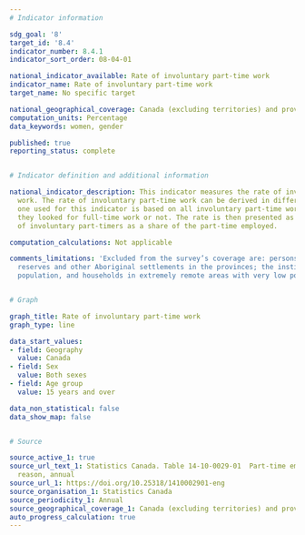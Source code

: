 ```yaml
---
# Indicator information

sdg_goal: '8'
target_id: '8.4'
indicator_number: 8.4.1
indicator_sort_order: 08-04-01

national_indicator_available: Rate of involuntary part-time work
indicator_name: Rate of involuntary part-time work
target_name: No specific target

national_geographical_coverage: Canada (excluding territories) and provinces
computation_units: Percentage
data_keywords: women, gender

published: true
reporting_status: complete


# Indicator definition and additional information

national_indicator_description: This indicator measures the rate of involuntary part-time
  work. The rate of involuntary part-time work can be derived in different ways. The
  one used for this indicator is based on all involuntary part-time workers, whether
  they looked for full-time work or not. The rate is then presented as the number
  of involuntary part-timers as a share of the part-time employed.

computation_calculations: Not applicable

comments_limitations: 'Excluded from the survey’s coverage are: persons living on
  reserves and other Aboriginal settlements in the provinces; the institutionalized
  population, and households in extremely remote areas with very low population density.'


# Graph

graph_title: Rate of involuntary part-time work
graph_type: line

data_start_values:
- field: Geography
  value: Canada
- field: Sex
  value: Both sexes
- field: Age group
  value: 15 years and over

data_non_statistical: false
data_show_map: false


# Source

source_active_1: true
source_url_text_1: Statistics Canada. Table 14-10-0029-01  Part-time employment by
  reason, annual
source_url_1: https://doi.org/10.25318/1410002901-eng
source_organisation_1: Statistics Canada
source_periodicity_1: Annual
source_geographical_coverage_1: Canada (excluding territories) and provinces
auto_progress_calculation: true
---
```

